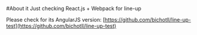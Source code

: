 #About it
Just checking React.js + Webpack for line-up

Please check for its AngularJS version: [https://github.com/bichotll/line-up-test](https://github.com/bichotll/line-up-test)